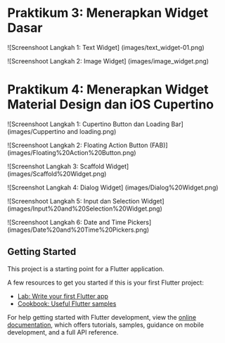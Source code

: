 # Praktikum 3: Menerapkan Widget Dasar

![Screenshoot Langkah 1: Text Widget]
(images/text_widget-01.png)


![Screenshoot Langkah 2: Image Widget]
(images/image_widget.png)

# Praktikum 4: Menerapkan Widget Material Design dan iOS Cupertino

![Screenshoot Langkah 1: Cupertino Button dan Loading Bar]
(images/Cuppertino and loading.png)

![Screenshoot Langkah 2: Floating Action Button (FAB)]
(images/Floating%20Action%20Button.png)

![Screenshot Langkah 3: Scaffold Widget]
(images/Scaffold%20Widget.png)

![Screenshot Langkah 4: Dialog Widget]
(images/Dialog%20Widget.png)

![Screenshoot Langkah 5: Input dan Selection Widget]
(images/Input%20and%20Selection%20Widget.png)

![Screenshoot Langkah 6: Date and Time Pickers]
(images/Date%20and%20Time%20Pickers.png)


## Getting Started

This project is a starting point for a Flutter application.

A few resources to get you started if this is your first Flutter project:

- [Lab: Write your first Flutter app](https://docs.flutter.dev/get-started/codelab)
- [Cookbook: Useful Flutter samples](https://docs.flutter.dev/cookbook)

For help getting started with Flutter development, view the
[online documentation](https://docs.flutter.dev/), which offers tutorials,
samples, guidance on mobile development, and a full API reference.
